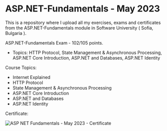 # ASP.NET-Fundamentals - May 2023
This is a repository where I upload all my exercises, exams and certificates from the ASP.NET-Fundamentals module in Software University ( Sofia, Bulgaria ).

ASP.NET-Fundamentals Exam - 102/105 points.

- Topics: HTTP Protocol, State Management & Asynchronous Processing, ASP.NET Core Introduction, ASP.NET and Databases, ASP.NET Identity

Course Topics:
- Internet Explained
- HTTP Protocol
- State Management & Asynchronous Processing
- ASP.NET Core Introduction
- ASP.NET and Databases
- ASP.NET Identity

Certificate:

![ASP NET Fundamentals - May 2023 - Certificate](https://github.com/GeorgiKostadinovPro/ASP.NET-Fundamentals/assets/72508846/ce465136-80e4-437a-9fb4-74f20e06168f)
